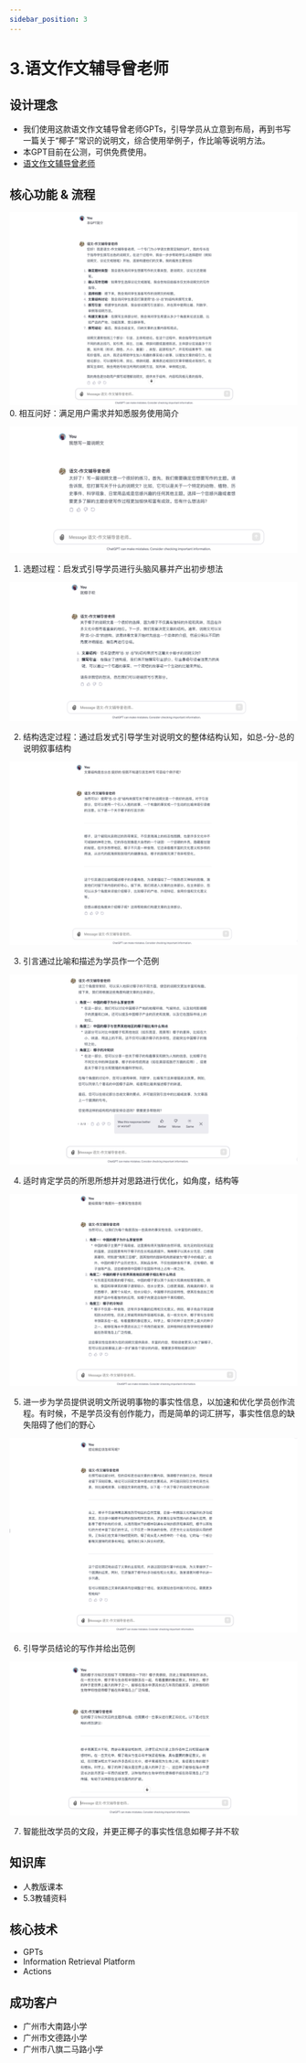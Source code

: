 ```yaml
---
sidebar_position: 3
---
```


# 3.语文作文辅导曾老师
## 设计理念
* 我们使用这款语文作文辅导曾老师GPTs，引导学员从立意到布局，再到书写一篇关于“椰子”常识的说明文，综合使用举例子，作比喻等说明方法。
* 本GPT目前在公测，可供免费使用。
* [语文作文辅导曾老师](https://chat.openai.com/g/g-JEvikTlen-yu-wen-zuo-wen-fu-dao-ceng-lao-shi)

## 核心功能 & 流程
![](./img/chinese/step.0.png)
0. 相互问好：满足用户需求并知悉服务使用简介

![](./img/chinese/step.1.png)

1. 选题过程：启发式引导学员进行头脑风暴并产出初步想法

![](./img/chinese/step.2.png)

2. 结构选定过程：通过启发式引导学生对说明文的整体结构认知，如总-分-总的说明叙事结构

![](./img/chinese/step.3.png)

3. 引言通过比喻和描述为学员作一个范例

![](./img/chinese/step.4.png)

4. 适时肯定学员的所思所想并对思路进行优化，如角度，结构等

![](./img/chinese/step.5.png)

5. 进一步为学员提供说明文所说明事物的事实性信息，以加速和优化学员创作流程。有时候，不是学员没有创作能力，而是简单的词汇拼写，事实性信息的缺失阻碍了他们的野心

![](./img/chinese/step.6.png)

6. 引导学员结论的写作并给出范例

![](./img/chinese/step.7.png)

7. 智能批改学员的文段，并更正椰子的事实性信息如椰子并不软

## 知识库
* 人教版课本
* 5.3教辅资料

## 核心技术
* GPTs
* Information Retrieval Platform
* Actions

## 成功客户
* 广州市大南路小学
* 广州市文德路小学
* 广州市八旗二马路小学
